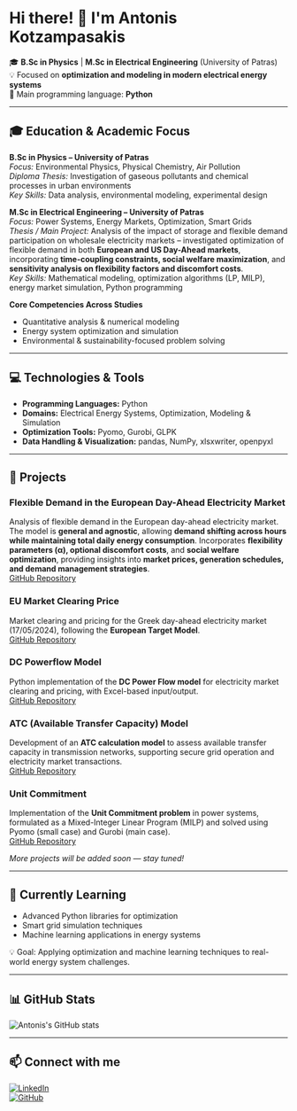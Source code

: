 # Hi there! 👋 I'm Antonis Kotzampasakis

🎓 **B.Sc in Physics** | **M.Sc in Electrical Engineering** (University of Patras)  
💡 Focused on **optimization and modeling in modern electrical energy systems**  
🐍 Main programming language: **Python**

---

## 🎓 Education & Academic Focus

**B.Sc in Physics – University of Patras**  
*Focus:* Environmental Physics, Physical Chemistry, Air Pollution  
*Diploma Thesis:* Investigation of gaseous pollutants and chemical processes in urban environments  
*Key Skills:* Data analysis, environmental modeling, experimental design  

**M.Sc in Electrical Engineering – University of Patras**  
*Focus:* Power Systems, Energy Markets, Optimization, Smart Grids  
*Thesis / Main Project:* Analysis of the impact of storage and flexible demand participation on wholesale electricity markets – investigated optimization of flexible demand in both **European and US Day-Ahead markets**, incorporating **time-coupling constraints, social welfare maximization**, and **sensitivity analysis on flexibility factors and discomfort costs**.  
*Key Skills:* Mathematical modeling, optimization algorithms (LP, MILP), energy market simulation, Python programming  

**Core Competencies Across Studies**  
- Quantitative analysis & numerical modeling  
- Energy system optimization and simulation  
- Environmental & sustainability-focused problem solving

---

## 💻 Technologies & Tools
- **Programming Languages:** Python  
- **Domains:** Electrical Energy Systems, Optimization, Modeling & Simulation  
- **Optimization Tools:** Pyomo, Gurobi, GLPK  
- **Data Handling & Visualization:** pandas, NumPy, xlsxwriter, openpyxl  

---

## 📂 Projects

### Flexible Demand in the European Day-Ahead Electricity Market  
Analysis of flexible demand in the European day-ahead electricity market. The model is **general and agnostic**, allowing **demand shifting across hours while maintaining total daily energy consumption**. Incorporates **flexibility parameters (α), optional discomfort costs**, and **social welfare optimization**, providing insights into **market prices, generation schedules, and demand management strategies**.  
[GitHub Repository](https://github.com/Anthonykts/EU_Market_FlexDemand)

### EU Market Clearing Price  
Market clearing and pricing for the Greek day-ahead electricity market (17/05/2024), following the **European Target Model**.  
[GitHub Repository](https://github.com/Anthonykts/EU-Market-Clearing-Model)

### DC Powerflow Model  
Python implementation of the **DC Power Flow model** for electricity market clearing and pricing, with Excel-based input/output.  
[GitHub Repository](https://github.com/Anthonykts/dc-powerflow-model)

### ATC (Available Transfer Capacity) Model  
Development of an **ATC calculation model** to assess available transfer capacity in transmission networks, supporting secure grid operation and electricity market transactions.  
[GitHub Repository](https://github.com/Anthonykts/atc-market-model)

### Unit Commitment  
Implementation of the **Unit Commitment problem** in power systems, formulated as a Mixed-Integer Linear Program (MILP) and solved using Pyomo (small case) and Gurobi (main case).  
[GitHub Repository](https://github.com/Anthonykts/Unit-Commitment-Project)

*More projects will be added soon — stay tuned!*  

---

## 🌱 Currently Learning
- Advanced Python libraries for optimization  
- Smart grid simulation techniques  
- Machine learning applications in energy systems  

💡 Goal: Applying optimization and machine learning techniques to real-world energy system challenges.

---
 
## 📊 GitHub Stats
![Antonis's GitHub stats](https://github-readme-stats.vercel.app/api?username=Anthonykts&show_icons=true&theme=radical)

---

## 📫 Connect with me
[![LinkedIn](https://img.shields.io/badge/LinkedIn-0A66C2?style=for-the-badge&logo=linkedin&logoColor=white)](https://www.linkedin.com/in/antonios-kotzampasakis-129803230)  
[![GitHub](https://img.shields.io/badge/GitHub-181717?style=for-the-badge&logo=github&logoColor=white)](https://github.com/Anthonykts)
